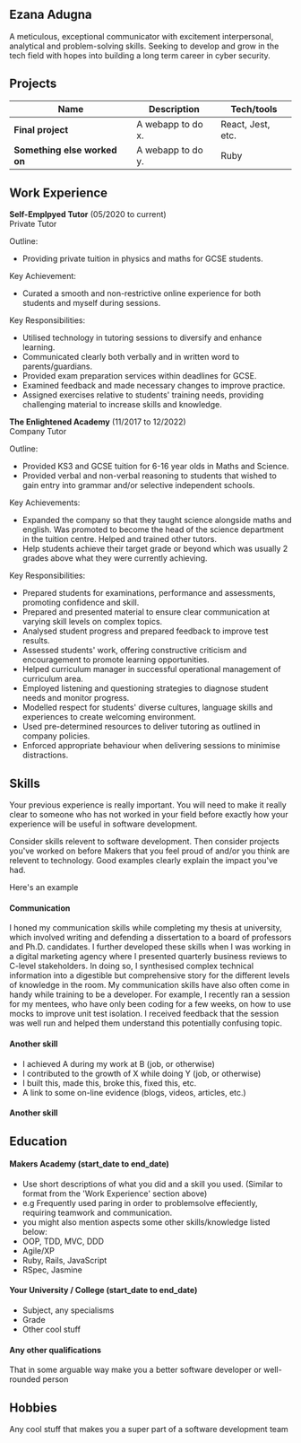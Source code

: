 ## Ezana Adugna

A meticulous, exceptional communicator with excitement interpersonal, analytical and problem-solving skills. Seeking to develop and grow in the tech field with hopes into building a long term career in cyber security.

## Projects

| Name                         | Description       | Tech/tools        |
| ---------------------------- | ----------------- | ----------------- |
| **Final project**            | A webapp to do x. | React, Jest, etc. |
| **Something else worked on** | A webapp to do y. | Ruby              |

## Work Experience

**Self-Emplpyed Tutor** (05/2020 to current)  
Private Tutor

Outline:
- Providing private tuition in physics and maths for GCSE students.

Key Achievement:
- Curated a smooth and non-restrictive online experience for both students and myself during sessions.

Key Responsibilities:
- Utilised technology in tutoring sessions to diversify and enhance learning.
- Communicated clearly both verbally and in written word to parents/guardians.
- Provided exam preparation services within deadlines for GCSE.
- Examined feedback and made necessary changes to improve practice.
- Assigned exercises relative to students' training needs, providing challenging material to increase skills and knowledge.

**The Enlightened Academy** (11/2017 to 12/2022)  
Company Tutor

Outline:
- Provided KS3 and GCSE tuition for 6-16 year olds in Maths and Science. 
- Provided verbal and non-verbal reasoning to students that wished to gain entry into grammar and/or selective independent schools.

Key Achievements:
- Expanded the company so that they taught science alongside maths and english. Was promoted to become the head of the science department in the tuition centre. Helped and trained other tutors.
- Help students achieve their target grade or beyond which was usually 2 grades above what they were currently achieving.

Key Responsibilities:
- Prepared students for examinations, performance and assessments, promoting confidence and skill. 
- Prepared and presented material to ensure clear communication at varying skill levels on complex topics.
- Analysed student progress and prepared feedback to improve test results. 
- Assessed students' work, offering constructive criticism and encouragement to promote learning opportunities. 
- Helped curriculum manager in successful operational management of curriculum area.
- Employed listening and questioning strategies to diagnose student needs and monitor progress. 
- Modelled respect for students' diverse cultures, language skills and experiences to create welcoming environment.
- Used pre-determined resources to deliver tutoring as outlined in company policies.
- Enforced appropriate behaviour when delivering sessions to minimise distractions.


## Skills

Your previous experience is really important. You will need to make it really clear to someone who has not worked in your field before exactly how your experience will be useful in software development.

Consider skills relevent to software development. Then consider projects you've worked on before Makers that you feel proud of and/or you think are relevent to technology. Good examples clearly explain the impact you've had. 


Here's an example

#### Communication
I honed my communication skills while completing my thesis at university, which involved writing and defending a dissertation to a board of professors and Ph.D. candidates. I further developed these skills when I was working in a digital marketing agency where I presented quarterly business reviews to C-level stakeholders. In doing so, I synthesised complex technical information into a digestible but comprehensive story for the different levels of knowledge in the room. My communication skills have also often come in handy while training to be a developer. For example, I recently ran a session for my mentees, who have only been coding for a few weeks, on how to use mocks to improve unit test isolation. I received feedback that the session was well run and helped them understand this potentially confusing topic.

#### Another skill

- I achieved A during my work at B (job, or otherwise)
- I contributed to the growth of X while doing Y (job, or otherwise)
- I built this, made this, broke this, fixed this, etc.
- A link to some on-line evidence (blogs, videos, articles, etc.)

#### Another skill


## Education

#### Makers Academy (start_date to end_date)
- Use short descriptions of what you did and a skill you used. (Similar to format from the 'Work Experience' section above)
- e.g Frequently used paring in order to problemsolve effeciently, requiring teamwork and communication.
- you might also mention aspects some other skills/knowledge listed below: 
- OOP, TDD, MVC, DDD
- Agile/XP
- Ruby, Rails, JavaScript
- RSpec, Jasmine

#### Your University / College (start_date to end_date)

- Subject, any specialisms
- Grade
- Other cool stuff

#### Any other qualifications

That in some arguable way make you a better software developer or well-rounded person

## Hobbies

Any cool stuff that makes you a super part of a software development team
